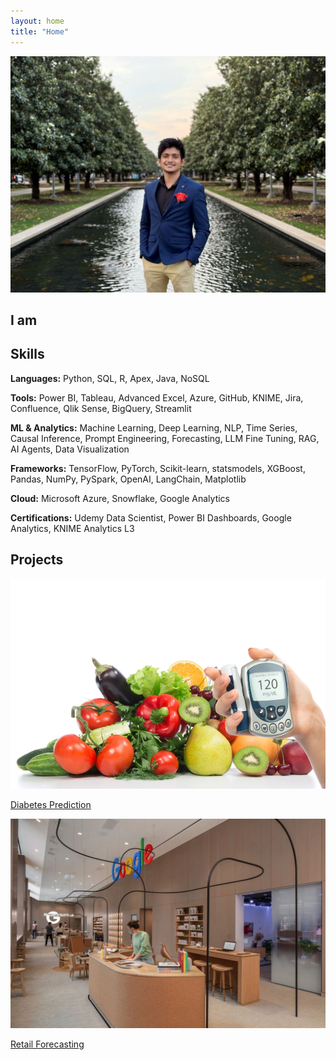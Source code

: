```yaml
---
layout: home
title: "Home"
---
```

<!-- Hero Section -->
<section class="hero">
  <img src="/assets/img/profile.jpeg" alt="Dwaipayan Roy" class="hero-image" />
  <h1>I am <span class="typed-text"></span></h1>
</section>

<!-- Skills Section -->
<section class="skills">
  <h2>Skills</h2>
  <div class="skills-table">
    <p><strong>Languages:</strong> Python, SQL, R, Apex, Java, NoSQL</p>
    <p><strong>Tools:</strong> Power BI, Tableau, Advanced Excel, Azure, GitHub, KNIME, Jira, Confluence, Qlik Sense, BigQuery, Streamlit</p>
    <p><strong>ML & Analytics:</strong> Machine Learning, Deep Learning, NLP, Time Series, Causal Inference, Prompt Engineering, Forecasting, LLM Fine Tuning, RAG, AI Agents, Data Visualization</p>
    <p><strong>Frameworks:</strong> TensorFlow, PyTorch, Scikit-learn, statsmodels, XGBoost, Pandas, NumPy, PySpark, OpenAI, LangChain, Matplotlib</p>
    <p><strong>Cloud:</strong> Microsoft Azure, Snowflake, Google Analytics</p>
    <p><strong>Certifications:</strong> Udemy Data Scientist, Power BI Dashboards, Google Analytics, KNIME Analytics L3</p>
  </div>
</section>

<!-- Projects Section -->
<section class="projects">
  <h2>Projects</h2>
  <div class="project-grid">
    <a href="/project/diabetes" class="project-card">
      <img src="/assets/img/diabetes.png" alt="Diabetes Prediction" />
      <p>Diabetes Prediction</p>
    </a>
    <a href="/project/retail" class="project-card">
      <img src="/assets/img/retail.png" alt="Retail Forecasting" />
      <p>Retail Forecasting</p>
    </a>
  </div>
</section>

<script src="/assets/js/typed.js"></script>